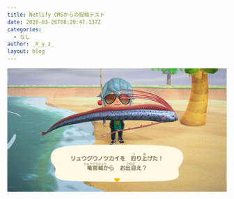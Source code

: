 ```yaml
---
title: Netlify CMSからの投稿テスト
date: 2020-03-26T08:20:47.137Z
categories:
  - なし
author: _X_y_z_
layout: blog
---
```

![null](/source/images/ET_lnOxUEAAldzQ.jpg)


